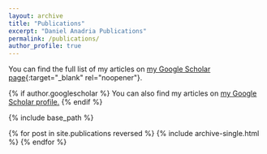 ```yaml
---
layout: archive
title: "Publications"
excerpt: "Daniel Anadria Publications"
permalink: /publications/
author_profile: true
---
```


You can find the full list of my articles on [my Google Scholar page](https://scholar.google.com/citations?hl=en&user=E5wiCxMAAAAJ){:target="_blank" rel="noopener"}.

{% if author.googlescholar %}
  You can also find my articles on <u><a href="{{author.googlescholar}}">my Google Scholar profile</a>.</u>
{% endif %}

{% include base_path %}

{% for post in site.publications reversed %}
  {% include archive-single.html %}
{% endfor %}
